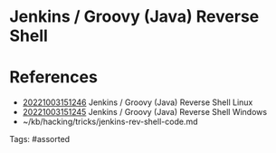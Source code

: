 # Jenkins / Groovy (Java) Reverse Shell

# References
- [20221003151246](/zet/20221003151246/) Jenkins / Groovy (Java) Reverse Shell Linux
- [20221003151245](/zet/20221003151245/) Jenkins / Groovy (Java) Reverse Shell Windows
- ~/kb/hacking/tricks/jenkins-rev-shell-code.md

Tags:
    #assorted


